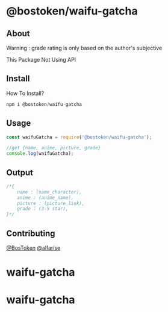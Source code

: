 # @bostoken/waifu-gatcha

## About
Warning : grade rating is only based on the author's subjective

This Package Not Using API

## Install
How To Install?

```javascript
npm i @bostoken/waifu-gatcha
```

## Usage

```javascript
const waifuGatcha = require('@bostoken/waifu-gatcha');

//get {name, anime, picture, grade}
console.log(waifuGatcha);
```

## Output

```javascript
/*{
    name : (name_character),
    anime : (anime_name),
    picture : (picture_link),
    grade : (3-5 star),
}*/
```

## Contributing

[@BosToken](https://github.com/BosToken)
[@alfarise](https://github.com/alfarise)
# waifu-gatcha
# waifu-gatcha
